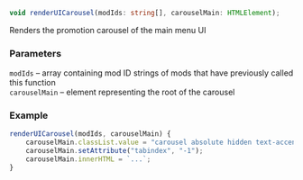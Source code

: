 ```ts
void renderUICarousel(modIds: string[], carouselMain: HTMLElement);
```

Renders the promotion carousel of the main menu UI

### Parameters

`modIds`       &ndash; array containing mod ID strings of mods that have previously called this function <br>
`carouselMain` &ndash; element representing the root of the carousel <br>


### Example

```js
renderUICarousel(modIds, carouselMain) {
    carouselMain.classList.value = "carousel absolute hidden text-accent-2 self-center";
    carouselMain.setAttribute("tabindex", "-1");
    carouselMain.innerHTML = `...`;
}
```

